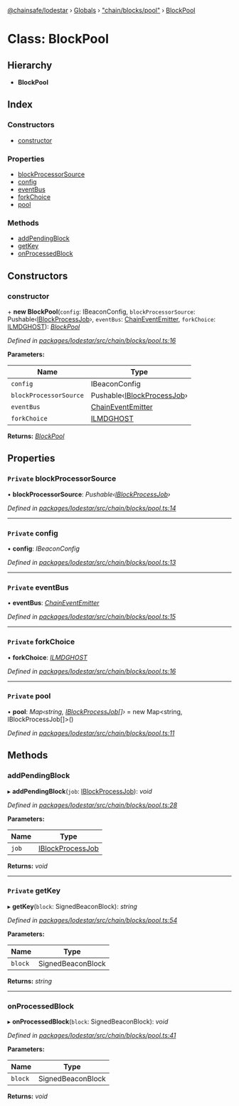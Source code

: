 [@chainsafe/lodestar](../README.md) › [Globals](../globals.md) › ["chain/blocks/pool"](../modules/_chain_blocks_pool_.md) › [BlockPool](_chain_blocks_pool_.blockpool.md)

# Class: BlockPool

## Hierarchy

* **BlockPool**

## Index

### Constructors

* [constructor](_chain_blocks_pool_.blockpool.md#constructor)

### Properties

* [blockProcessorSource](_chain_blocks_pool_.blockpool.md#private-blockprocessorsource)
* [config](_chain_blocks_pool_.blockpool.md#private-config)
* [eventBus](_chain_blocks_pool_.blockpool.md#private-eventbus)
* [forkChoice](_chain_blocks_pool_.blockpool.md#private-forkchoice)
* [pool](_chain_blocks_pool_.blockpool.md#private-pool)

### Methods

* [addPendingBlock](_chain_blocks_pool_.blockpool.md#addpendingblock)
* [getKey](_chain_blocks_pool_.blockpool.md#private-getkey)
* [onProcessedBlock](_chain_blocks_pool_.blockpool.md#onprocessedblock)

## Constructors

###  constructor

\+ **new BlockPool**(`config`: IBeaconConfig, `blockProcessorSource`: Pushable‹[IBlockProcessJob](../interfaces/_chain_chain_.iblockprocessjob.md)›, `eventBus`: [ChainEventEmitter](../modules/_chain_interface_.md#chaineventemitter), `forkChoice`: [ILMDGHOST](../interfaces/_chain_forkchoice_interface_.ilmdghost.md)): *[BlockPool](_chain_blocks_pool_.blockpool.md)*

*Defined in [packages/lodestar/src/chain/blocks/pool.ts:16](https://github.com/ChainSafe/lodestar/blob/40e67a18f/packages/lodestar/src/chain/blocks/pool.ts#L16)*

**Parameters:**

Name | Type |
------ | ------ |
`config` | IBeaconConfig |
`blockProcessorSource` | Pushable‹[IBlockProcessJob](../interfaces/_chain_chain_.iblockprocessjob.md)› |
`eventBus` | [ChainEventEmitter](../modules/_chain_interface_.md#chaineventemitter) |
`forkChoice` | [ILMDGHOST](../interfaces/_chain_forkchoice_interface_.ilmdghost.md) |

**Returns:** *[BlockPool](_chain_blocks_pool_.blockpool.md)*

## Properties

### `Private` blockProcessorSource

• **blockProcessorSource**: *Pushable‹[IBlockProcessJob](../interfaces/_chain_chain_.iblockprocessjob.md)›*

*Defined in [packages/lodestar/src/chain/blocks/pool.ts:14](https://github.com/ChainSafe/lodestar/blob/40e67a18f/packages/lodestar/src/chain/blocks/pool.ts#L14)*

___

### `Private` config

• **config**: *IBeaconConfig*

*Defined in [packages/lodestar/src/chain/blocks/pool.ts:13](https://github.com/ChainSafe/lodestar/blob/40e67a18f/packages/lodestar/src/chain/blocks/pool.ts#L13)*

___

### `Private` eventBus

• **eventBus**: *[ChainEventEmitter](../modules/_chain_interface_.md#chaineventemitter)*

*Defined in [packages/lodestar/src/chain/blocks/pool.ts:15](https://github.com/ChainSafe/lodestar/blob/40e67a18f/packages/lodestar/src/chain/blocks/pool.ts#L15)*

___

### `Private` forkChoice

• **forkChoice**: *[ILMDGHOST](../interfaces/_chain_forkchoice_interface_.ilmdghost.md)*

*Defined in [packages/lodestar/src/chain/blocks/pool.ts:16](https://github.com/ChainSafe/lodestar/blob/40e67a18f/packages/lodestar/src/chain/blocks/pool.ts#L16)*

___

### `Private` pool

• **pool**: *Map‹string, [IBlockProcessJob](../interfaces/_chain_chain_.iblockprocessjob.md)[]›* = new Map<string, IBlockProcessJob[]>()

*Defined in [packages/lodestar/src/chain/blocks/pool.ts:11](https://github.com/ChainSafe/lodestar/blob/40e67a18f/packages/lodestar/src/chain/blocks/pool.ts#L11)*

## Methods

###  addPendingBlock

▸ **addPendingBlock**(`job`: [IBlockProcessJob](../interfaces/_chain_chain_.iblockprocessjob.md)): *void*

*Defined in [packages/lodestar/src/chain/blocks/pool.ts:28](https://github.com/ChainSafe/lodestar/blob/40e67a18f/packages/lodestar/src/chain/blocks/pool.ts#L28)*

**Parameters:**

Name | Type |
------ | ------ |
`job` | [IBlockProcessJob](../interfaces/_chain_chain_.iblockprocessjob.md) |

**Returns:** *void*

___

### `Private` getKey

▸ **getKey**(`block`: SignedBeaconBlock): *string*

*Defined in [packages/lodestar/src/chain/blocks/pool.ts:54](https://github.com/ChainSafe/lodestar/blob/40e67a18f/packages/lodestar/src/chain/blocks/pool.ts#L54)*

**Parameters:**

Name | Type |
------ | ------ |
`block` | SignedBeaconBlock |

**Returns:** *string*

___

###  onProcessedBlock

▸ **onProcessedBlock**(`block`: SignedBeaconBlock): *void*

*Defined in [packages/lodestar/src/chain/blocks/pool.ts:41](https://github.com/ChainSafe/lodestar/blob/40e67a18f/packages/lodestar/src/chain/blocks/pool.ts#L41)*

**Parameters:**

Name | Type |
------ | ------ |
`block` | SignedBeaconBlock |

**Returns:** *void*
